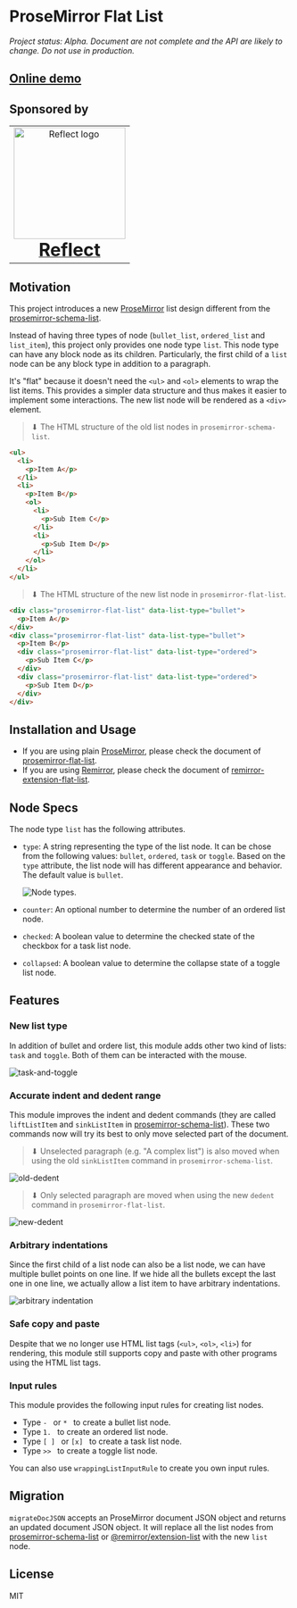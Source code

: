 # ProseMirror Flat List

_Project status: Alpha. Document are not complete and the API are likely to change. Do not use in production._

## [Online demo](https://remirror-extension-flat-list.netlify.app/)

## Sponsored by

<table style="align:center;">
  <tr>
    <td align="center">
      <a href="https://reflect.app/" rel="nofollow">
        <img src="https://user-images.githubusercontent.com/2003804/170265087-fb7bf84e-0413-49d5-8a30-15b71bc9055b.png" height="200px" width="200px" style="max-width: 100%;" alt="Reflect logo"><br>
        <strong style="font-size: 2em">Reflect</strong>
      </a>
    </td>
  </tr>
</table>

## Motivation

This project introduces a new [ProseMirror] list design different from the [prosemirror-schema-list].

Instead of having three types of node (`bullet_list`, `ordered_list` and `list_item`), this project only provides one node type `list`. This node type can have any block node as its children. Particularly, the first child of a `list` node can be any block type in addition to a paragraph.

It's "flat" because it doesn't need the `<ul>` and `<ol>` elements to wrap the list items. This provides a simpler data structure and thus makes it easier to implement some interactions. The new list node will be rendered as a `<div>` element.

> ⬇ The HTML structure of the old list nodes in `prosemirror-schema-list`.

```HTML
<ul>
  <li>
    <p>Item A</p>
  </li>
  <li>
    <p>Item B</p>
    <ol>
      <li>
        <p>Sub Item C</p>
      </li>
      <li>
        <p>Sub Item D</p>
      </li>
    </ol>
  </li>
</ul>
```

> ⬇ The HTML structure of the new list node in `prosemirror-flat-list`.

```HTML
<div class="prosemirror-flat-list" data-list-type="bullet">
  <p>Item A</p>
</div>
<div class="prosemirror-flat-list" data-list-type="bullet">
  <p>Item B</p>
  <div class="prosemirror-flat-list" data-list-type="ordered">
    <p>Sub Item C</p>
  </div>
  <div class="prosemirror-flat-list" data-list-type="ordered">
    <p>Sub Item D</p>
  </div>
</div>
```

## Installation and Usage

- If you are using plain [ProseMirror], please check the document of [prosemirror-flat-list].
- If you are using [Remirror], please check the document of [remirror-extension-flat-list].

## Node Specs

The node type `list` has the following attributes.

- `type`:
  A string representing the type of the list node. It can be chose from the
  following values: `bullet`, `ordered`, `task` or `toggle`. Based on the
  `type` attribute, the list node will has different appearance and behavior.
  The default value is `bullet`.

  ![Node types](https://user-images.githubusercontent.com/24715727/216966304-c2f9a7f4-fc65-430c-91e8-2eb7aff956fa.png).

- `counter`:
  An optional number to determine the number of an ordered list node.

- `checked`:
  A boolean value to determine the checked state of the checkbox for a task
  list node.
- `collapsed`:
  A boolean value to determine the collapse state of a toggle list node.

## Features

### New list type

In addition of bullet and ordere list, this module adds other two kind of lists: `task` and `toggle`. Both of them can be interacted with the mouse.

![task-and-toggle](https://user-images.githubusercontent.com/24715727/216984786-b686a5fe-c9e3-47ae-8b06-6fbdb81200d2.gif)

### Accurate indent and dedent range

This module improves the indent and dedent commands (they are called `liftListItem` and `sinkListItem` in [prosemirror-schema-list]). These two commands now will try its best to only move selected part of the document.

> ⬇ Unselected paragraph (e.g. "A complex list") is also moved when using the old `sinkListItem` command in `prosemirror-schema-list`.

![old-dedent](https://user-images.githubusercontent.com/24715727/216982142-4fc89391-5dec-426b-bcfb-b0290920f08e.gif)

> ⬇ Only selected paragraph are moved when using the new `dedent` command in `prosemirror-flat-list`.

![new-dedent](https://user-images.githubusercontent.com/24715727/216982134-4e222d58-033c-4dbf-acfc-132d6264f524.gif)

### Arbitrary indentations

Since the first child of a list node can also be a list node, we can have multiple bullet points on one line. If we hide all the bullets except the last one in one line, we actually allow a list item to have arbitrary indentations.

![arbitrary indentation](https://user-images.githubusercontent.com/24715727/216973979-af271633-62a2-4744-a522-e87b89426f90.gif)

### Safe copy and paste

Despite that we no longer use HTML list tags (`<ul>`, `<ol>`, `<li>`) for rendering, this module still supports copy and paste with other programs using the HTML list tags.

### Input rules

This module provides the following input rules for creating list nodes.

- Type `- ` or `* ` to create a bullet list node.
- Type `1. ` to create an ordered list node.
- Type `[ ] ` or `[x] ` to create a task list node.
- Type `>> ` to create a toggle list node.

You can also use `wrappingListInputRule` to create you own input rules.

## Migration

`migrateDocJSON` accepts an ProseMirror document JSON object and returns an updated document JSON object. It will replace all the list nodes from [prosemirror-schema-list] or [@remirror/extension-list] with the new `list` node.

## License

MIT

[ProseMirror]: https://prosemirror.net/
[prosemirror-schema-list]: https://github.com/ProseMirror/prosemirror-schema-list
[@remirror/extension-list]: https://www.npmjs.com/package/@remirror/extension-list
[Remirror]: https://github.com/remirror/remirror
[prosemirror-flat-list]: https://github.com/ocavue/prosemirror-flat-list/tree/master/packages/prosemirror-package
[remirror-extension-flat-list]: https://github.com/ocavue/prosemirror-flat-list/tree/master/packages/remirror-package
